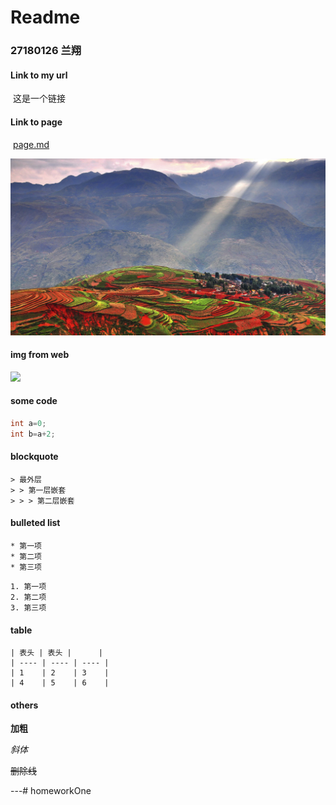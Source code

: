 # Readme 

### 27180126 兰翔



#### Link to my url 

​	这是一个链接 [](https://www.baidu.com)

#### Link to page

​	[page.md](./page.md) 


![see?](./my.jpg)

#### img from web

![](https://tse4-mm.cn.bing.net/th/id/OIP.UeHraOSVVtS0mwZD6te8DgHaEK?pid=ImgDet&rs=1)



#### some code

``` C
int a=0;
int b=a+2;
```



####  blockquote

```
> 最外层
> > 第一层嵌套
> > > 第二层嵌套
```



####  bulleted list

```
* 第一项
* 第二项
* 第三项
```


```
1. 第一项
2. 第二项
3. 第三项
```

####  table

```
| 表头 | 表头 |      |
| ---- | ---- | ---- |
| 1    | 2    | 3    |
| 4    | 5    | 6    |
```



#### others

**加粗**

*斜体*

~~删除线~~

---# homeworkOne
